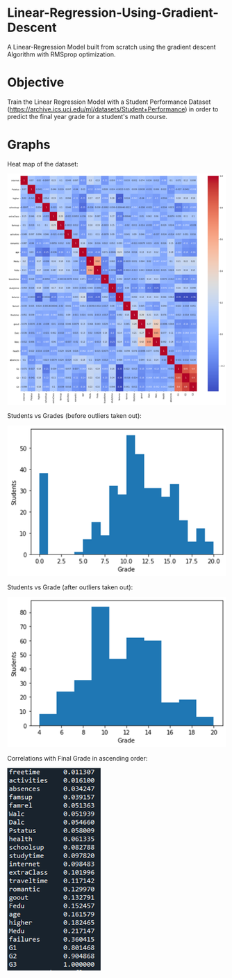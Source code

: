 # Linear-Regression-Using-Gradient-Descent
A Linear-Regression Model built from scratch using the gradient descent Algorithm with RMSprop optimization.

# Objective
Train the Linear Regression Model with a Student Performance Dataset (https://archive.ics.uci.edu/ml/datasets/Student+Performance) in order to predict the final year grade for a student's math course.

# Graphs
Heat map of the dataset: 

![](https://github.com/BradJShaw/Linear-Regression-Using-Gradient-Descent/blob/main/graphs/heatmap.png)

Students vs Grades (before outliers taken out):

![](https://github.com/BradJShaw/Linear-Regression-Using-Gradient-Descent/blob/main/graphs/Student%20vs%20Grades%20(with%20outliers).png)

Students vs Grade (after outliers taken out):

![](https://github.com/BradJShaw/Linear-Regression-Using-Gradient-Descent/blob/main/graphs/Student%20vs%20Grades%20(without%20outliers).png)

Correlations with Final Grade in ascending order:

![](https://github.com/BradJShaw/Linear-Regression-Using-Gradient-Descent/blob/main/graphs/correlations.png)
